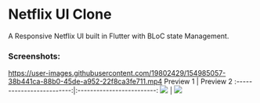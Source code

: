 # Netflix UI Clone

A Responsive Netflix UI built in Flutter with BLoC state Management.
### Screenshots:
https://user-images.githubusercontent.com/19802429/154985057-38b441ca-88b0-45de-a952-22f8ca3fe711.mp4
Preview 1             |  Preview 2
:-------------------------:|:-------------------------:
![](https://github.com/ShunyaCodes/Responsive-Netflix-UI-clone/blob/main/screenshots/mobile0.png)  |  ![](https://github.com/ShunyaCodes/Responsive-Netflix-UI-clone/blob/main/screenshots/mobile1.png)




